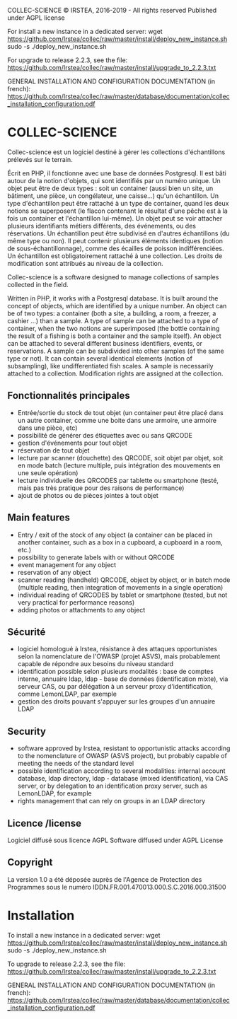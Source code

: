 COLLEC-SCIENCE
© IRSTEA, 2016-2019 - All rights reserved
Published under AGPL license

For install a new instance in a dedicated server:
wget https://github.com/Irstea/collec/raw/master/install/deploy_new_instance.sh
sudo -s
./deploy_new_instance.sh

For upgrade to release 2.2.3, see the file:
https://github.com/Irstea/collec/raw/master/install/upgrade_to_2.2.3.txt

GENERAL INSTALLATION AND CONFIGURATION DOCUMENTATION (in french):
https://github.com/Irstea/collec/raw/master/database/documentation/collec_installation_configuration.pdf



COLLEC-SCIENCE
============
Collec-science est un logiciel destiné à gérer les collections d'échantillons prélevés sur le terrain.

Écrit en PHP, il fonctionne avec une base de données Postgresql. Il est bâti autour de la notion d'objets, qui sont identifiés par un numéro unique. Un objet peut être de deux types : soit un container (aussi bien un site, un bâtiment, une pièce, un congélateur, une caisse...) qu'un échantillon. 
Un type d'échantillon peut être rattaché à un type de container, quand les deux notions se superposent (le flacon contenant le résultat d'une pêche est à la fois un container et l'échantillon lui-même).
Un objet peut se voir attacher plusieurs identifiants métiers différents, des événements, ou des réservations.
Un échantillon peut être subdivisé en d'autres échantillons (du même type ou non). Il peut contenir plusieurs éléments identiques (notion de sous-échantillonnage), comme des écailles de poisson indifférenciées.
Un échantillon est obligatoirement rattaché à une collection. Les droits de modification sont attribués au niveau de la collection.


Collec-science is a software designed to manage collections of samples collected in the field.

Written in PHP, it works with a Postgresql database. It is built around the concept of objects, which are identified by a unique number. An object can be of two types: a container (both a site, a building, a room, a freezer, a cashier ...) than a sample.
A type of sample can be attached to a type of container, when the two notions are superimposed (the bottle containing the result of a fishing is both a container and the sample itself).
An object can be attached to several different business identifiers, events, or reservations.
A sample can be subdivided into other samples (of the same type or not). It can contain several identical elements (notion of subsampling), like undifferentiated fish scales.
A sample is necessarily attached to a collection. Modification rights are assigned at the collection.

Fonctionnalités principales
---------------------------
- Entrée/sortie du stock de tout objet (un container peut être placé dans un autre container, comme une boite dans une armoire, une armoire dans une pièce, etc)
- possibilité de générer des étiquettes avec ou sans QRCODE
- gestion d'événements pour tout objet
- réservation de tout objet
- lecture par scanner (douchette) des QRCODE, soit objet par objet, soit en mode batch (lecture multiple, puis intégration des mouvements en une seule opération)
- lecture individuelle des QRCODES par tablette ou smartphone (testé, mais pas très pratique pour des raisons de performance)
- ajout de photos ou de pièces jointes à tout objet

Main features
-------------

- Entry / exit of the stock of any object (a container can be placed in another container, such as a box in a cupboard, a cupboard in a room, etc.)
- possibility to generate labels with or without QRCODE
- event management for any object
- reservation of any object
- scanner reading (handheld) QRCODE, object by object, or in batch mode (multiple reading, then integration of movements in a single operation)
- individual reading of QRCODES by tablet or smartphone (tested, but not very practical for performance reasons)
- adding photos or attachments to any object

Sécurité
--------
- logiciel homologué à Irstea, résistance à des attaques opportunistes selon la nomenclature de l'OWASP (projet ASVS), mais probablement capable de répondre aux besoins du niveau standard
- identification possible selon plusieurs modalités : base de comptes interne, annuaire ldap, ldap - base de données (identification mixte), via serveur CAS, ou par délégation à un serveur proxy d'identification, comme LemonLDAP, par exemple
- gestion des droits pouvant s'appuyer sur les groupes d'un annuaire LDAP

Security
--------
- software approved by Irstea, resistant to opportunistic attacks according to the nomenclature of OWASP (ASVS project), but probably capable of meeting the needs of the standard level
- possible identification according to several modalities: internal account database, ldap directory, ldap - database (mixed identification), via CAS server, or by delegation to an identification proxy server, such as LemonLDAP, for example
- rights management that can rely on groups in an LDAP directory

Licence /license
-------
Logiciel diffusé sous licence AGPL
Software diffused under AGPL License

Copyright
---------
La version 1.0 a été déposée auprès de l'Agence de Protection des Programmes sous le numéro IDDN.FR.001.470013.000.S.C.2016.000.31500

Installation
============

To install a new instance in a dedicated server:
wget https://github.com/Irstea/collec/raw/master/install/deploy_new_instance.sh
sudo -s
./deploy_new_instance.sh

To upgrade to release 2.2.3, see the file:
https://github.com/Irstea/collec/raw/master/install/upgrade_to_2.2.3.txt

GENERAL INSTALLATION AND CONFIGURATION DOCUMENTATION (in french):
https://github.com/Irstea/collec/raw/master/database/documentation/collec_installation_configuration.pdf
